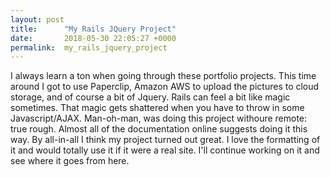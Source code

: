 ```yaml
---
layout: post
title:      "My Rails JQuery Project"
date:       2018-05-30 22:05:27 +0000
permalink:  my_rails_jquery_project
---
```



I always learn a ton when going through these portfolio projects. This time around I got to use Paperclip, Amazon AWS to upload the pictures to cloud storage, and of course a bit of Jquery. Rails can feel a bit like magic sometimes. That magic gets shattered when you have to throw in some Javascript/AJAX. Man-oh-man, was doing this project withoure remote: true rough. Almost all of the documentation online suggests doing it this way. By all-in-all I think my project turned out great. I love the formatting of it and would totally use it if it were a real site. I'll continue working on it and see where it goes from here.
